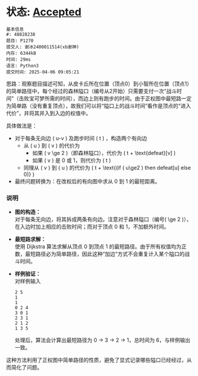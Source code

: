 # 状态: [Accepted](http://dsbpython.openjudge.cn/dspythonbook/solution/48828238/)

```
基本信息
#: 48828238
题目: P1270
提交人: 谢冰2400011514(xb谢神)
内存: 6344kB
时间: 29ms
语言: Python3
提交时间: 2025-04-06 09:05:21
```

​思路：观察题目描述可知，从皮卡丘所在位置（顶点0）到小智所在位置（顶点1）的简单路径中，每个经过的森林隘口（编号从2开始）只需要支付一次“战斗时间”（击败宝可梦所需的时间），而边上则有跑步的时间。由于正权图中最短路一定为简单路（没有重复顶点），故我们可以将“隘口上的战斗时间”看作是顶点的“进入代价”，并将其并入到入边的权值中。

具体做法是：  
- 对于每条无向边 \( u-v \) 及跑步时间 \( t \) ，构造两个有向边  
  - 从 \( u \) 到 \( v \) 的代价为  
    - 如果 \( v \ge 2 \)（即森林隘口），代价为 \( t + \text{defeat}[v] \)  
    - 如果 \( v \) 是 0 或 1，则代价为 \( t \)  
  - 同理从 \( v \) 到 \( u \) 的代价为 \( t + \text{(if \( u\ge2 \) then defeat[u] else 0)} \)  
- 最终问题转换为：在改权后的有向图中求从 0 到 1 的最短距离。


### 说明

- **图的构造：**  
  对于每条无向边，将其拆成两条有向边。注意对于森林隘口（编号\( \ge 2 \)），在入边时加上相应的击败时间；而对于顶点 0 和 1，不加额外时间。

- **最短路求解：**  
  使用 Dijkstra 算法求解从顶点 0 到顶点 1 的最短路径。由于所有权值均为正数，最短路径必为简单路径，因此这种“加边”方式不会重复计入某个隘口的战斗时间。

- **样例验证：**  
  对样例输入  
  ```
  2 5
  1
  1
  0 2 4
  3 0 1
  2 3 1
  2 1 2
  1 3 5
  ```  
  处理后，算法会计算出最短路径为 0 → 3 → 2 → 1，总时间为 6，与样例输出一致。

这种方法利用了正权图中简单路径的性质，避免了显式记录哪些隘口已经经过，从而简化了问题。
